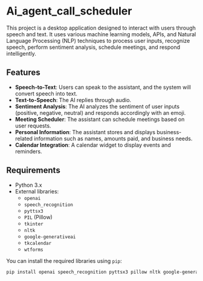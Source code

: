 # Ai_agent_call_scheduler


This project is a desktop application designed to interact with users through speech and text. It uses various machine learning models, APIs, and Natural Language Processing (NLP) techniques to process user inputs, recognize speech, perform sentiment analysis, schedule meetings, and respond intelligently.

## Features

- **Speech-to-Text**: Users can speak to the assistant, and the system will convert speech into text.
- **Text-to-Speech**: The AI replies through audio.
- **Sentiment Analysis**: The AI analyzes the sentiment of user inputs (positive, negative, neutral) and responds accordingly with an emoji.
- **Meeting Scheduler**: The assistant can schedule meetings based on user requests.
- **Personal Information**: The assistant stores and displays business-related information such as names, amounts paid, and business needs.
- **Calendar Integration**: A calendar widget to display events and reminders.

## Requirements

- Python 3.x
- External libraries:
  - `openai`
  - `speech_recognition`
  - `pyttsx3`
  - `PIL` (Pillow)
  - `tkinter`
  - `nltk`
  - `google-generativeai`
  - `tkcalendar`
  - `wtforms`

You can install the required libraries using `pip`:

```bash
pip install openai speech_recognition pyttsx3 pillow nltk google-generativeai tkcalendar wtforms
